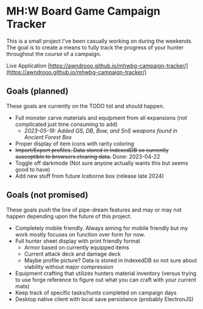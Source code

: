 # MH:W Board Game Campaign Tracker

This is a small project I've been casually working on during the weekends. The
goal is to create a means to fully track the progress of your hunter throughout
the course of a campaign.

Live Application [https://awndrooo.github.io/mhwbg-campaign-tracker/](https://awndrooo.github.io/mhwbg-campaign-tracker/)

## Goals (planned)
These goals are currently on the TODO list and should happen.
- Full monster carve materials and equipment from all expansions (not complicated just time consuming to add)
  - *2023-05-19: Added GS, DB, Bow, and SnS weapons found in Ancient Forest Box*
- Proper display of item icons with rarity coloring
- ~~Import/Export profiles. Data stored in IndexedDB so currently susceptible to browsers clearing data.~~ Done: 2023-04-22
- Toggle off darkmode (Not sure anyone actually wants this but seems good to have)
- Add new stuff from future Iceborne box (release late 2024)

## Goals (not promised)
These goals push the line of pipe-dream features and may or may not happen depending upon the future of this project.
- Completely mobile friendly. Always aiming for mobile friendly but my work mostly focuses on function over form for now.
- Full hunter sheet display with print friendly format
    - Armor based on currently equipped items
    - Current attack deck and damage deck
    - Maybe profile picture? Data is stored in IndexedDB so not sure about viability without major compression
- Equipment crafting that utilizes hunters material inventory (versus trying to use forge reference to figure out what you can craft with your current mats)
- Keep track of specific tasks/hunts completed on campaign days
- Desktop native client with local save persistance (probably ElectronJS)